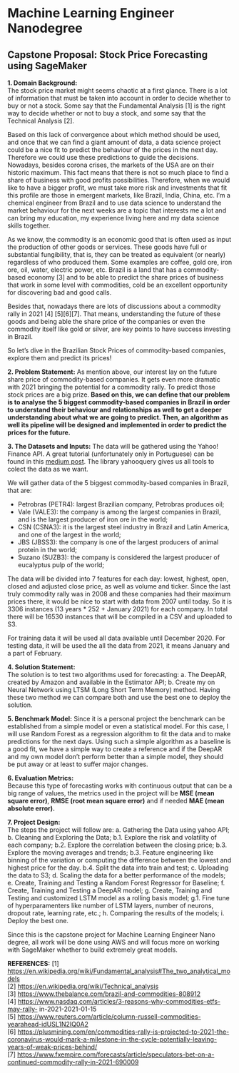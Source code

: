 # Machine Learning Engineer Nanodegree

## Capstone Proposal: Stock Price Forecasting using SageMaker


**1. Domain Background:**  
The stock price market might seems chaotic at a first glance. There is a lot of information that must be taken into account in order to decide whether to buy or not a stock. Some say that the Fundamental Analysis [1] is the right way to decide whether or not to buy a stock, and some say that the Technical Analysis [2].

Based on this lack of convergence about which method should be used, and once that we can find a giant amount of data, a data science project could be a nice fit to predict the behaviour of the prices in the next day. Therefore we could use these predictions to guide the decisions.
Nowadays, besides corona crises, the markets of the USA are on their historic maximum. This fact means that there is not so much place to find a share of business with good profits possibilities. Therefore, when we would like to have a bigger profit, we must take more risk and investments that fit this profile are those in emergent markets, like Brazil, India, China, etc. I’m a chemical engineer from Brazil and to use data science to understand the market behaviour for the next weeks are a topic that interests me a lot and can bring my education, my experience living here and my data science skills together.

As we know, the commodity is an economic good that is often used as input the production of other goods or services. These goods have full or substantial fungibility, that is, they can be treated as equivalent (or nearly) regardless of who produced them. Some examples are coffee, gold ore, iron ore, oil, water, electric power, etc. Brazil is a land that has a commodity-based economy [3] and to be able to predict the share prices of business that work in some level with commodities, cold be an excellent opportunity for discovering bad and good calls.

Besides that, nowadays there are lots of discussions about a commodity rally in 2021 [4] [5][6][7]. That means, understanding the future of these goods and being able the share price of the companies or even the commodity itself like gold or silver, are key points to have success investing in Brazil.

So let’s dive in the Brazilian Stock Prices of commodity-based companies, explore them and predict its prices! 


**2. Problem Statement:**
As mention above, our interest lay on the future share price of commodity-based companies. It gets even more dramatic with 2021 bringing the potential for a commodity rally. To predict those stock prices are a big prize.
**Based on this, we can define that our problem is to analyse the 5 biggest commodity-based companies in Brazil in order to understand their behaviour and relationships as well to get a deeper understanding about what we are going to predict. Then, an algorithm as well its pipeline will be designed and implemented in order to predict the prices for the future.**  


**3. The Datasets and Inputs:**
The data will be gathered using the Yahoo! Finance API. A great tutorial (unfortunately only in Portuguese) can be found in this [medium post](https://medium.com/@rodrigobercinimartins/como-extrair-dados-da-bovespa-sem-gastar-nada-com-python-14a03454a720). The library yahooquery gives us all tools to colect the data as we want.  

We will gather data of the 5 biggest commodity-based companies in Brazil, that are:
- Petrobras (PETR4): largest Brazilian company, Petrobras produces oil;
- Vale (VALE3): the company is among the largest companies in Brazil, and is the largest producer of iron ore in the world;
- CSN (CSNA3): it is the largest steel industry in Brazil and Latin America, and one of the largest in the world;
- JBS (JBSS3): the company is one of the largest producers of animal protein in the world;
- Suzano (SUZB3): the company is considered the largest producer of eucalyptus pulp of the world;


The data will be divided into 7 features for each day: lowest, highest, open, closed and adjusted close price, as well as volume and ticker.
Since the last truly commodity rally was in 2008 and these companies had their maximum prices there, it would be nice to start with data from 2007 until today. So it is 3306 instances (13 years * 252 + January 2021) for each company. In total there will be 16530 instances that will be compiled in a CSV and uploaded to S3.

For training data it will be used all data available until December 2020. For testing data, it will be used the all the data from 2021, it means January and a part of February.


**4. Solution Statement:**     
The solution is to test two algorithms used for forecasting:
    a. The DeepAR, created by Amazon and available in the Estimator API;
    b. Create my on Neural Network using LTSM (Long Short Term Memory) method.
Having these two method we can compare both and use the best one to deploy the solution.  


**5. Benchmark Model:**
Since it is a personal project the benchmark can be established from a simple model or even a statistical model. For this case, I will use Random Forest as a regression algorithm to fit the data and to make predictions for the next days.
Using such a simple algorithm as a baseline is a good fit, we have a simple way to create a reference and if the DeepAR and my own model don’t perform better than a simple model, they should be put away or at least to suffer major changes.  

**6. Evaluation Metrics:**     
Because this type of forecasting works with continuous output that can be a big range of values, the metrics used in the project will be **MSE (mean square error)**, **RMSE (root mean square error)** and if needed **MAE (mean absolute error).**

**7. Project Design:**     
The steps the project will follow are:
a. Gathering the Data using yahoo API;
b. Cleaning and Exploring the Data;
    b.1. Explore the risk and volatility of each company;
    b.2. Explore the correlation between the closing price;
    b.3. Explore the moving averages and trends;
    b.3. Feature engineering like binning of the variation or computing the difference between the lowest and highest price for the day.
    b.4. Split the data into train and test;
c. Uploading the data to S3;
d. Scaling the data for a better performance of the models;
e. Create, Training and Testing a Random Forest Regressor for Baseline;
f. Create, Training and Testing a DeepAR model;
g. Create, Training and Testing and customized LSTM model as a rolling basis model;
    g.1. Fine tune of hyperparamenters like number of LSTM layers, number of neurons, dropout rate, learning rate, etc.;
h. Comparing the results of the models;
i. Deploy the best one.

Since this is the capstone project for Machine Learning Engineer Nano degree, all work will be done using AWS and will focus more on working with SageMaker whether to build extremely great models.


**REFERENCES:**
[1] https://en.wikipedia.org/wiki/Fundamental_analysis#The_two_analytical_models  
[2] https://en.wikipedia.org/wiki/Technical_analysis  
[3] https://www.thebalance.com/brazil-and-commodities-808912  
[4] https://www.nasdaq.com/articles/3-reasons-why-commodities-etfs-may-rally- in-2021-2021-01-15  
[5] https://www.reuters.com/article/column-russell-commodities-yearahead-idUSL1N2IQ0A2    
[6] https://plusmining.com/en/commodities-rally-is-projected-to-2021-the-coronavirus-would-mark-a-milestone-in-the-cycle-potentially-leaving-years-of-weak-prices-behind/  
[7] https://www.fxempire.com/forecasts/article/speculators-bet-on-a-continued-commodity-rally-in-2021-690009  
